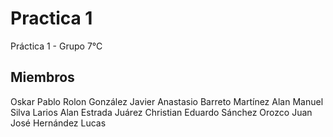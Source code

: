 # Practica 1 
Práctica 1 - Grupo 7°C

## Miembros
Oskar Pablo Rolon González
Javier Anastasio Barreto Martínez
Alan Manuel Silva Larios
Alan Estrada Juárez
Christian Eduardo Sánchez Orozco
Juan José Hernández Lucas